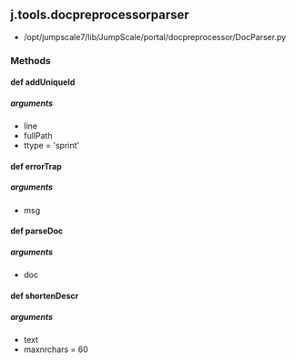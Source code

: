 <!-- toc -->
## j.tools.docpreprocessorparser

- /opt/jumpscale7/lib/JumpScale/portal/docpreprocessor/DocParser.py

### Methods

#### def addUniqueId 

##### arguments

- line
- fullPath
- ttype = 'sprint'

#### def errorTrap 

##### arguments

- msg

#### def parseDoc 

##### arguments

- doc

#### def shortenDescr 

##### arguments

- text
- maxnrchars = 60

